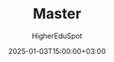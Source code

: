---
weight: 3000
date: 2024-12-27T12:00:00+00:00
author: "HigherEduSpot"
title: "Master"
icon: school
description: "Guiding you through the process of finding the right master's degree and career paths in academia."
date: 2025-01-03T15:00:00+03:00
---